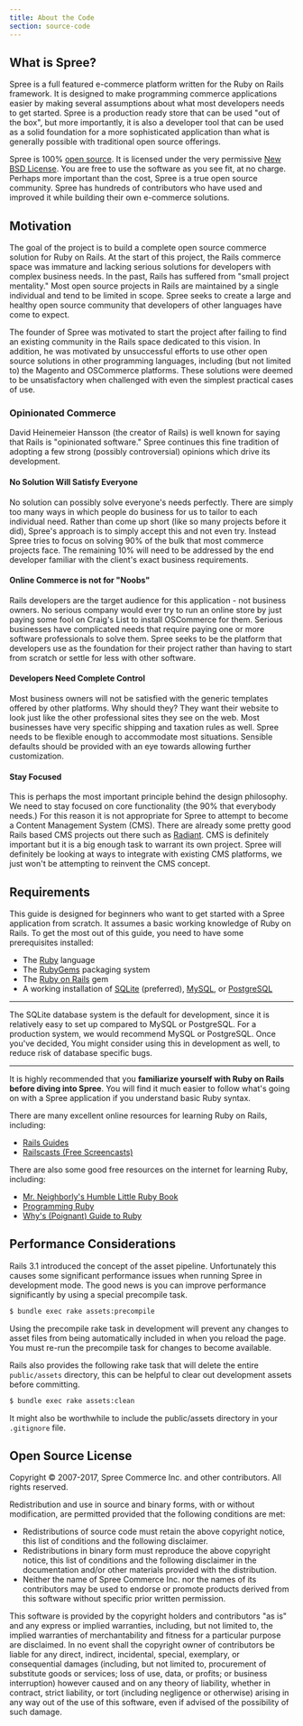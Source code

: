 ```yaml
---
title: About the Code
section: source-code
---
```


## What is Spree?

Spree is a full featured e-commerce platform written for the Ruby on Rails framework. It is designed to make programming commerce applications easier by making several assumptions about what most developers needs to get started. Spree is a production ready store that can be used "out of the box", but more importantly, it is also a developer tool that can be used as a solid foundation for a more sophisticated application than what is generally possible with traditional open source offerings.

Spree is 100% [open source](http://en.wikipedia.org/wiki/Open_source).  It is licensed under the very permissive [New BSD License](https://github.com/spree/spree/blob/master/license.md).  You are free to use the software as you see fit, at no charge.  Perhaps more important than the cost, Spree is a true open source community. Spree has hundreds of contributors who have used and improved it while building their own e-commerce solutions.

## Motivation

The goal of the project is to build a complete open source commerce
solution for Ruby on Rails. At the start of this project, the Rails
commerce space was immature and lacking serious solutions for developers
with complex business needs. In the past, Rails has suffered from "small
project mentality." Most open source projects in Rails are maintained by
a single individual and tend to be limited in scope. Spree seeks to
create a large and healthy open source community that developers of
other languages have come to expect.

The founder of Spree was motivated to start the project after failing to
find an existing community in the Rails space dedicated to this vision.
In addition, he was motivated by unsuccessful efforts to use other open
source solutions in other programming languages, including (but not
limited to) the Magento and OSCommerce platforms. These solutions were
deemed to be unsatisfactory when challenged with even the simplest
practical cases of use.

### Opinionated Commerce

David Heinemeier Hansson (the creator of Rails) is well known for saying
that Rails is "opinionated software." Spree continues this fine
tradition of adopting a few strong (possibly controversial) opinions
which drive its development.

#### No Solution Will Satisfy Everyone

No solution can possibly solve everyone's needs perfectly. There are
simply too many ways in which people do business for us to tailor to
each individual need. Rather than come up short (like so many projects
before it did), Spree's approach is to simply accept this and not even
try. Instead Spree tries to focus on solving 90% of the bulk that most
commerce projects face. The remaining 10% will need to be addressed by
the end developer familiar with the client's exact business
requirements.

#### Online Commerce is not for "Noobs"

Rails developers are the target audience for this application - not
business owners. No serious company would ever try to run an online
store by just paying some fool on Craig's List to install OSCommerce for
them. Serious businesses have complicated needs that require paying one
or more software professionals to solve them. Spree seeks to be the
platform that developers use as the foundation for their project rather
than having to start from scratch or settle for less with other
software.

#### Developers Need Complete Control

Most business owners will not be satisfied with the generic templates
offered by other platforms. Why should they? They want their website to
look just like the other professional sites they see on the web. Most
businesses have very specific shipping and taxation rules as well. Spree
needs to be flexible enough to accommodate most situations. Sensible
defaults should be provided with an eye towards allowing further
customization.

#### Stay Focused

This is perhaps the most important principle behind the design
philosophy. We need to stay focused on core functionality (the 90% that
everybody needs.) For this reason it is not appropriate for Spree to
attempt to become a Content Management System (CMS). There are already
some pretty good Rails based CMS projects out there such as
[Radiant](http://radiantcms.org). CMS is definitely important but it is
a big enough task to warrant its own project. Spree will definitely be
looking at ways to integrate with existing CMS platforms, we just won't
be attempting to reinvent the CMS concept.

## Requirements

This guide is designed for beginners who want to get started with a
Spree application from scratch. It assumes a basic working knowledge of
Ruby on Rails. To get the most out of this guide, you need to have some
prerequisites installed:

-   The [Ruby](http://www.ruby-lang.org/en/downloads) language
-   The [RubyGems](https://rubygems.org/pages/download) packaging
    system
-   The [Ruby on Rails](http://rubyonrails.org/) gem
-   A working installation of [SQLite](http://www.sqlite.org)
    (preferred), [MySQL](http://www.mysql.com), or
    [PostgreSQL](http://www.postgresql.org)

***
The SQLite database system is the default for development, since it
is relatively easy to set up compared to MySQL or PostgreSQL. For a
production system, we would recommend MySQL or PostgreSQL. Once you've decided,
You might consider using this in development as well, to reduce risk of
database specific bugs.
***

It is highly recommended that you **familiarize yourself with Ruby on
Rails before diving into Spree**. You will find it much easier to follow
what's going on with a Spree application if you understand basic Ruby
syntax.

There are many excellent online resources for learning Ruby on Rails,
including:

-   [Rails Guides](http://guides.rubyonrails.org)
-   [Railscasts (Free Screencasts)](http://railscasts.com/)

There are also some good free resources on the internet for learning
Ruby, including:

-   [Mr. Neighborly's Humble Little Ruby
    Book](http://www.humblelittlerubybook.com)
-   [Programming Ruby](http://www.ruby-doc.org/docs/ProgrammingRuby/)
-   [Why's (Poignant) Guide to
    Ruby](http://mislav.uniqpath.com/poignant-guide/)

## Performance Considerations

Rails 3.1 introduced the concept of the asset pipeline. Unfortunately this causes some significant performance issues when running Spree in development mode. The good news is you can improve performance significantly by using a special precompile task.

```bash
$ bundle exec rake assets:precompile
```

Using the precompile rake task in development will prevent any changes to asset files from being automatically included in when you reload the page. You must re-run the precompile task for changes to become available.

Rails also provides the following rake task that will delete the entire `public/assets` directory, this can be helpful to clear out development assets before committing.

```bash
$ bundle exec rake assets:clean
```

It might also be worthwhile to include the public/assets directory in your `.gitignore` file.

## Open Source License

Copyright © 2007-2017, Spree Commerce Inc. and other contributors.
All rights reserved.

Redistribution and use in source and binary forms, with or without modification, are permitted provided that the following conditions are met:

-   Redistributions of source code must retain the above copyright notice, this list of conditions and the following disclaimer.
-   Redistributions in binary form must reproduce the above copyright notice, this list of conditions and the following disclaimer in the documentation and/or other materials provided with the distribution.
-   Neither the name of Spree Commerce Inc. nor the names of its contributors may be used to endorse or promote products derived from this software without specific prior written permission.

This software is provided by the copyright holders and contributors "as is" and any express or implied warranties, including, but not limited to, the implied warranties of merchantability and fitness for a particular purpose are disclaimed. In no event shall the copyright owner of contributors be liable for any direct, indirect, incidental, special, exemplary, or consequential damages (including, but not limited to, procurement of substitute goods or services; loss of use, data, or profits; or business interruption) however caused and on any theory of liability, whether in contract, strict liability, or tort (including negligence or otherwise) arising in any way out of the use of this software, even if advised of the possibility of such damage.
